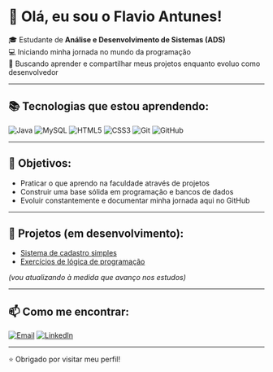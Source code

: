 # 👋 Olá, eu sou o Flavio Antunes!  

🎓 Estudante de **Análise e Desenvolvimento de Sistemas (ADS)**  
💻 Iniciando minha jornada no mundo da programação  
🚀 Buscando aprender e compartilhar meus projetos enquanto evoluo como desenvolvedor  

---

## 📚 Tecnologias que estou aprendendo:
![Java](https://img.shields.io/badge/Java-ED8B00?style=for-the-badge&logo=openjdk&logoColor=white)
![MySQL](https://img.shields.io/badge/MySQL-005C84?style=for-the-badge&logo=mysql&logoColor=white)
![HTML5](https://img.shields.io/badge/HTML5-E34F26?style=for-the-badge&logo=html5&logoColor=white)
![CSS3](https://img.shields.io/badge/CSS3-1572B6?style=for-the-badge&logo=css3&logoColor=white)
![Git](https://img.shields.io/badge/Git-F05032?style=for-the-badge&logo=git&logoColor=white)
![GitHub](https://img.shields.io/badge/GitHub-181717?style=for-the-badge&logo=github&logoColor=white)

---

## 🌱 Objetivos:
- Praticar o que aprendo na faculdade através de projetos  
- Construir uma base sólida em programação e bancos de dados  
- Evoluir constantemente e documentar minha jornada aqui no GitHub  

---

## 📂 Projetos (em desenvolvimento):
- [Sistema de cadastro simples](#)  
- [Exercícios de lógica de programação](#)  

*(vou atualizando à medida que avanço nos estudos)*  

---

## 📫 Como me encontrar:
[![Email](https://img.shields.io/badge/Email-D14836?style=for-the-badge&logo=gmail&logoColor=white)](mailto:flavinwx@gmail.com)
[![LinkedIn](https://img.shields.io/badge/LinkedIn-0077B5?style=for-the-badge&logo=linkedin&logoColor=white)](https://https://www.linkedin.com/in/fl%C3%A1vio-antunes-622280369/)

---

⭐ Obrigado por visitar meu perfil!  
